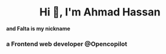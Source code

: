 <h1 align="center">Hi 👋, I'm Ahmad Hassan</h1>
<b>and Falta is my nickname</b>
<h3 align="start">a Frontend web developer @Opencopilot</h3>
